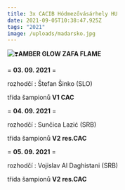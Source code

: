 ```yaml
---
title: 3x CACIB Hódmezővásárhely HU
date: 2021-09-05T10:38:47.925Z
tags: "2021"
image: /uploads/madarsko.jpg
---
```

![❣️](https://static.xx.fbcdn.net/images/emoji.php/v9/teb/1/16/2763.png)**AMBER GLOW ZAFA FLAME**

\= **03. 09. 2021** =

rozhodčí : Štefan Šinko (SLO)

třída šampionů **V1 CAC**

\= **04. 09. 2021** =

rozhodčí : Sunčica Lazić (SRB)

třída šampionů **V2 res.CAC**

\= **05. 09. 2021** =

rozhodčí : Vojislav Al Daghistani (SRB)

třída šampionů **V2 res.CAC**

<!--EndFragment-->
